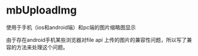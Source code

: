 # mbUploadImg
使用于手机（ios和android端）和pc端的图片缩略图显示


由于存在android手机某些浏览器对file api 上传的图片的兼容性问题，所以写了兼容的方法来处理这个问题。
